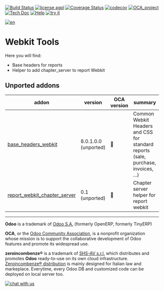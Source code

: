 [![Build Status](https://travis-ci.org/zeroincombenze/webkit-tools.svg?branch=9.0)](https://travis-ci.org/zeroincombenze/webkit-tools)
[![license agpl](https://img.shields.io/badge/licence-AGPL--3-blue.svg)](http://www.gnu.org/licenses/agpl-3.0.html)
[![Coverage Status](https://coveralls.io/repos/github/zeroincombenze/webkit-tools/badge.svg?branch=9.0)](https://coveralls.io/github/zeroincombenze/webkit-tools?branch=9.0)
[![codecov](https://codecov.io/gh/zeroincombenze/webkit-tools/branch/9.0/graph/badge.svg)](https://codecov.io/gh/zeroincombenze/webkit-tools/branch/9.0)
[![OCA_project](http://www.zeroincombenze.it/wp-content/uploads/ci-ct/prd/button-oca-9.svg)](https://github.com/OCA/webkit-tools/tree/9.0)
[![Tech Doc](http://www.zeroincombenze.it/wp-content/uploads/ci-ct/prd/button-docs-9.svg)](http://wiki.zeroincombenze.org/en/Odoo/9.0/dev)
[![Help](http://www.zeroincombenze.it/wp-content/uploads/ci-ct/prd/button-help-9.svg)](http://wiki.zeroincombenze.org/en/Odoo/9.0/man/)
[![try it](http://www.zeroincombenze.it/wp-content/uploads/ci-ct/prd/button-try-it-9.svg)](http://erp9.zeroincombenze.it)












[![en](http://www.shs-av.com/wp-content/en_US.png)](http://wiki.zeroincombenze.org/it/Odoo/7.0/man)

Webkit Tools
============

Here you will find:

* Base headers for reports
* Helper to add chapter_server to report Webkit

[//]: # (addons)


Unported addons
---------------
addon | version | OCA version | summary
--- | --- | --- | ---
[base_headers_webkit](base_headers_webkit/) | 8.0.1.0.0 (unported) | :repeat: | Common Webkit Headers and CSS for standard reports (sale, purchase, invoices, ...)
[report_webkit_chapter_server](report_webkit_chapter_server/) | 0.1 (unported) | :repeat: | Chapter server helper for report webkit

[//]: # (end addons)

[//]: # (copyright)

----

**Odoo** is a trademark of [Odoo S.A.](https://www.odoo.com/) (formerly OpenERP, formerly TinyERP)

**OCA**, or the [Odoo Community Association](http://odoo-community.org/), is a nonprofit organization whose
mission is to support the collaborative development of Odoo features and
promote its widespread use.

**zeroincombenze®** is a trademark of [SHS-AV s.r.l.](http://www.shs-av.com/)
which distributes and promotes **Odoo** ready-to-use on its own cloud infrastructure.
[Zeroincombenze® distribution](http://wiki.zeroincombenze.org/en/Odoo)
is mainly designed for Italian law and markeplace.
Everytime, every Odoo DB and customized code can be deployed on local server too.

[//]: # (end copyright)

[![chat with us](https://www.shs-av.com/wp-content/chat_with_us.gif)](https://tawk.to/85d4f6e06e68dd4e358797643fe5ee67540e408b)
